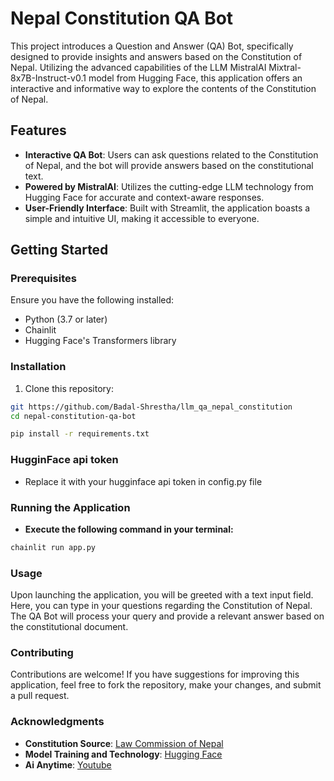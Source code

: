 # Nepal Constitution QA Bot

This project introduces a Question and Answer (QA) Bot, specifically designed to provide insights and answers based on the Constitution of Nepal. Utilizing the advanced capabilities of the LLM MistralAI Mixtral-8x7B-Instruct-v0.1 model from Hugging Face, this application offers an interactive and informative way to explore the contents of the Constitution of Nepal.

## Features

- **Interactive QA Bot**: Users can ask questions related to the Constitution of Nepal, and the bot will provide answers based on the constitutional text.
- **Powered by MistralAI**: Utilizes the cutting-edge LLM technology from Hugging Face for accurate and context-aware responses.
- **User-Friendly Interface**: Built with Streamlit, the application boasts a simple and intuitive UI, making it accessible to everyone.

## Getting Started

### Prerequisites

Ensure you have the following installed:

- Python (3.7 or later)
- Chainlit
- Hugging Face's Transformers library

### Installation

1. Clone this repository:

```bash
git https://github.com/Badal-Shrestha/llm_qa_nepal_constitution
cd nepal-constitution-qa-bot

pip install -r requirements.txt

```
### HugginFace api token
- Replace it with your hugginface api token in config.py file

### Running the Application
- **Execute the following command in your terminal:**
```bash
chainlit run app.py
```
### Usage
Upon launching the application, you will be greeted with a text input field. Here, you can type in your questions regarding the Constitution of Nepal. The QA Bot will process your query and provide a relevant answer based on the constitutional document.

### Contributing
Contributions are welcome! If you have suggestions for improving this application, feel free to fork the repository, make your changes, and submit a pull request.

### Acknowledgments
- **Constitution Source**: [Law Commission of Nepal](https://lawcommission.gov.np/en/wp-content/uploads/2021/01/Constitution-of-Nepal.pdf)
- **Model Training and Technology**: [Hugging Face](https://huggingface.co/mistralai/Mixtral-8x7B-Instruct-v0.1)
- **Ai Anytime**: [Youtube](https://www.youtube.com/watch?v=kXuHxI5ZcG0&t=2386s)
